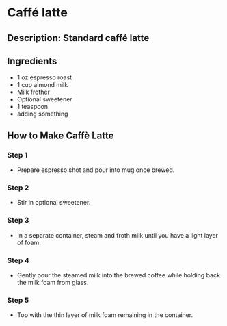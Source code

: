 # Caffé latte

## Description: Standard caffé latte

## Ingredients

- 1 oz espresso roast
- 1 cup almond milk
- Milk frother
- Optional sweetener
- 1 teaspoon 
- adding something

## How to Make Caffè Latte

### Step 1

- Prepare espresso shot and pour into mug once brewed.

### Step 2

- Stir in optional sweetener.

### Step 3

- In a separate container, steam and froth milk until you have a light layer of foam.

### Step 4

- Gently pour the steamed milk into the brewed coffee while holding back the milk foam from glass.

### Step 5

- Top with the thin layer of milk foam remaining in the container.
